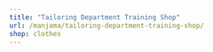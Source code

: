```yaml
---
title: "Tailoring Department Training Shop"
url: /manjama/tailoring-department-training-shop/
shop: clothes
---
```

